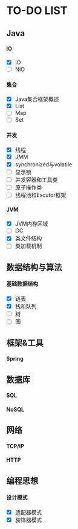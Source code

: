 # TO-DO LIST

## Java

#### IO
- [x] IO
- [ ] NIO

#### 集合
- [x] Java集合框架概述
- [x] List
- [ ] Map
- [ ] Set

#### 并发
- [x] 线程
- [x] JMM
- [x] synchronized与volatile
- [ ] 显示锁
- [ ] 并发容器和工具类
- [ ] 原子操作类
- [ ] 线程池和Excutor框架

#### JVM
- [x] JVM内存区域
- [ ] GC
- [x] 类文件结构
- [ ] 类加载机制

## 数据结构与算法

#### 基础数据结构
- [x] 链表
- [x] 栈和队列
- [ ] 树
- [ ] 图

## 框架&工具

#### Spring

## 数据库

#### SQL
#### NoSQL

## 网络

#### TCP/IP
#### HTTP

## 编程思想

#### 设计模式

- [x] 适配器模式
- [x] 装饰器模式
